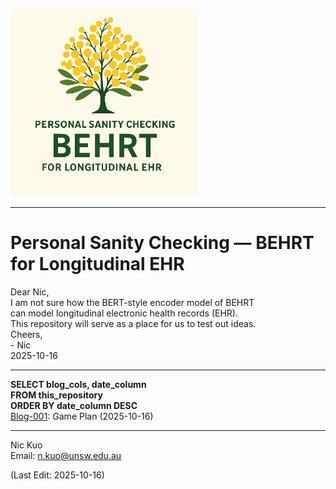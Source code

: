 <!-- Logo and Branding -->
<p align="left">
  <img src="Z_Figs/TFig002_Logo.png" alt="Personal Sanity BEHRT Logo" width="300"/>
</p>

---

# Personal Sanity Checking — BEHRT for Longitudinal EHR

Dear Nic,</br>
I am not sure how the BERT-style encoder model of BEHRT</br>
can model longitudinal electronic health records (EHR).</br>
This repository will serve as a place for us to test out ideas.</br>
Cheers,</br>
\- Nic</br>
2025-10-16

---

**SELECT blog_cols, date_column**</br>
**FROM   this_repository**</br>
**ORDER BY date_column DESC**</br>
[Blog-001](https://github.com/NicKuo-ResearchStuff/Personal_Sanity_Checking_BEHRT_for_Longitudinal_EHR/tree/main/Y_Blogs/Blog01): Game Plan (2025-10-16)

---
Nic Kuo</br>
Email: [n.kuo@unsw.edu.au](mailto:n.kuo@unsw.edu.au)  

(Last Edit: 2025-10-16)
